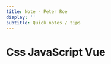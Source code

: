 ```yaml
---
title: Note - Peter Roe
display: ''
subtitle: Quick notes / tips
---
```


<div class="prose m-auto mb-8 select-none">
  <h1 class="mb-0">
    Css
    <router-link to="/javascript" class="opacity-20 hover:opacity-50 !border-none !font-400">JavaScript</router-link>
    <router-link to="/vue" class="opacity-20 hover:opacity-50 !border-none !font-400">Vue</router-link>
  </h1>
</div>

<ClientOnly>
  <Plum/>
</ClientOnly>

<ListNotes />
